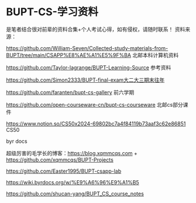 # BUPT-CS-学习资料
是笔者结合很对前辈的资料合集+个人考试心得，如有侵权，请随时联系！
资料来源：

https://github.com/William-Seven/Collected-study-materials-from-BUPT/tree/main/CSAPP%E8%AE%A1%E5%9F%BA  北邮本科计算机资料

https://github.com/Taylor-lagrange/BUPT-Learning-Source   参考资料

https://github.com/Simon2333/BUPT-final-exam大二大三期末往年

https://github.com/faranten/bupt-cs-gallery  前六学期

https://github.com/open-courseware-cn/bupt-cs-courseware  北邮cs部分课件

https://www.notion.so/CS50x2024-69802bc7a4f84119b73aaf3c62e86851  CS50

byr  docs

超级厉害的毛学长的博客：https://blog.xqmmcqs.com   +  https://github.com/xqmmcqs/BUPT-Projects

https://github.com/Easter1995/BUPT-csapp-lab

https://wiki.byrdocs.org/w/%E9%A6%96%E9%A1%B5

https://github.com/shucan-yang/BUPT_CS_course_notes
